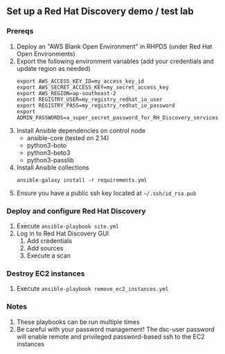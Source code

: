 ## Set up a Red Hat Discovery demo / test lab

### Prereqs
1. Deploy an "AWS Blank Open Environment" in RHPDS (under Red Hat Open Environments)
2. Export the following environment variables (add your credentials and update region as needed)
    ```
    export AWS_ACCESS_KEY_ID=my_access_key_id
    export AWS_SECRET_ACCESS_KEY=my_secret_access_key
    export AWS_REGION=ap-southeast-2
    export REGISTRY_USER=my_registry_redhat_io_user
    export REGISTRY_PASS=my_registry_redhat_io_password
    export ADMIN_PASSWORDS=a_super_secret_password_for_RH_Discovery_services
    ```
3. Install Ansible dependencies on control node
   - ansible-core (tested on 2.14)
   - python3-boto
   - python3-boto3
   - python3-passlib
4. Install Ansible collections
   ```
   ansible-galaxy install -r requirements.yml
   ```
5. Ensure you have a public ssh key located at `~/.ssh/id_rsa.pub`

### Deploy and configure Red Hat Discovery
1. Execute `ansible-playbook site.yml`
2. Log in to Red Hat Discovery GUI
   1. Add credentials
   2. Add sources
   3. Execute a scan

### Destroy EC2 instances
1. Execute `ansible-playbook remove_ec2_instances.yml`

### Notes
1. These playbooks can be run multiple times
2. Be careful with your password management! The dsc-user password will enable remote and privileged password-based ssh to the EC2 instances
